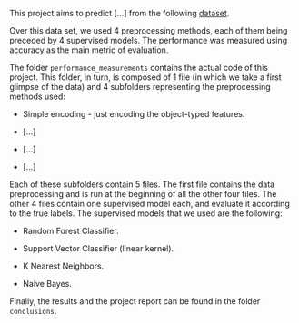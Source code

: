 This project aims to predict [...] from the following [dataset](https://archive.ics.uci.edu/dataset/296/diabetes+130-us+hospitals+for+years+1999-2008).

Over this data set, we used 4 preprocessing methods, each of them being preceded by 4 supervised models. The performance was measured using accuracy as the main metric of evaluation.

The folder `performance_measurements` contains the actual code of this project. This folder, in turn, is composed of 1 file (in which we take a first glimpse of the data) and 4 subfolders representing the preprocessing methods used:

- Simple encoding - just encoding the object-typed features.

- [...]

- [...]

- [...]

Each of these subfolders contain 5 files. The first file contains the data preprocessing and is run at the beginning of all the other four files. The other 4 files contain one supervised model each, and evaluate it according to the true labels. The supervised models that we used are the following:

- Random Forest Classifier.

- Support Vector Classifier (linear kernel).

- K Nearest Neighbors.

- Naive Bayes.


Finally, the results and the project report can be found in the folder `conclusions`.
